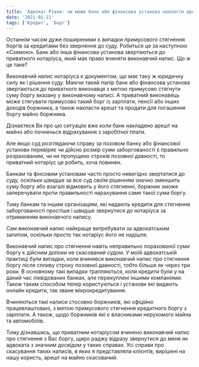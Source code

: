 ```yaml
---
title: 'Адвокат Рівне: чи може банк або фінансова установа накласти арешт на Ваше майно через борг за кредитом без звернення до суду?'
date: '2021-01-21'
tags: ['Кредит', 'Борг']
---
```


Останнім часом дуже поширеними є випадки примусового стягнення боргів за кредитами без звернення до суду. Робиться це за наступною «Схемою». Банк або інша фінансова установа звертаються до приватного нотаріуса, який має право вчиняти виконавчий напис. Що ж це таке?

Виконавчий напис нотаріуса є документом, що має таку ж юридичну силу як і рішення суду. Маючи такий папір банк або фінансова установа звертаються до приватного виконавця з метою примусово стягнути суму боргу вказану у виконавчому написі. А приватний виконавець може стягувати примусово такий борг із зарплати, пенсії або інших доходів боржника, а також накласти арешт та продати для погашення боргу майно боржника.

Дізнаєтеся Ви про цю ситуацію вже коли банк накладено арешт на майно або почненься відрахування з заробітної плати.

Але якщо суд розглядаючи справу за позовом банку або фінансової установи перевіряє чи дійсно розмір суми заборгованості є правильно розрахованим, чи не пропущено строків позовної давності, то приватний нотаріус це робить, хоча повинен.

Банкам та фінсовим установам часто просто невигідно звертатися до суду, оскільки швидше за все суд своїм рішенням значно зменшить суму боргу або взагалі відмовить у його стягненні, боржник зможе заперечувати проти правильності нарахування саме такої суми боргу.

Тому банкам та іншим організаціям, які надають кредити для стягнення заборгованості простіше і швидше звернутися до нотаріуса за отриманням виконавчого напису.

Сам виконавчий напис найкраще витребувати за адвокатським запитом, оскільки просто так нотаріус його не надішле.

Виконавчий напис про стягнення навіть неправильно порахованої суми боргу є дійсним допоки не скасований судом. У моїй адвокатській практиці були випадки, коли вчинявся виконавчий напис про стягнення боргу після спливу строку позовної давності, тобто більше як через три роки. В основному такі випадки трапляються, коли кредити були у на даний час ліквідованих банках, але перекуплені іншими компаніями. Також таким способом тепер користуються і установи які видають онлайн кредити, так зване мікрокредитування.

Вчиняються такі написи стосовно боржників, які офіційно працевлаштовані, з метою примусового стягнення кредитного боргу з зарплати. А також, щодо боржників які є власниками нерухомого майна та автомобілів.

Тому дізнавшись, що приватним нотаріусом вчинено виконавчий напис про стягнення з Вас боргу, щиро раджу відразу звернутися до мене як адвоката з значним досвідом у таких справах. Усі справи про скасування таких написів, в яких я представляла клієнтів, вирішені на нашу користь, арешт на майно скасований.
